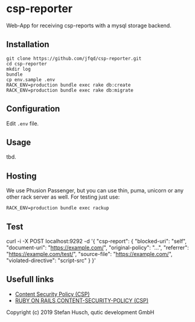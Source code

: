 # csp-reporter

Web-App for receiving csp-reports with a mysql storage backend.

## Installation

```
git clone https://github.com/jfqd/csp-reporter.git
cd csp-reporter
mkdir log
bundle
cp env.sample .env
RACK_ENV=production bundle exec rake db:create
RACK_ENV=production bundle exec rake db:migrate
```

## Configuration

Edit ```.env``` file.

## Usage

tbd.

## Hosting

We use Phusion Passenger, but you can use thin, puma, unicorn or any other rack server as well. For testing just use:

```RACK_ENV=production bundle exec rackup```

## Test

curl -i -X POST localhost:9292 -d '{
   "csp-report": {
      "blocked-uri": "self",
      "document-uri": "https://example.com/",
      "original-policy": "...",
      "referrer": "https://example.com/test/",
      "source-file": "https://example.com/",
      "violated-directive": "script-src"
   }
}'

## Usefull links

* [Content Security Policy (CSP)](https://developer.mozilla.org/en-US/docs/Web/HTTP/CSP)
* [RUBY ON RAILS CONTENT-SECURITY-POLICY (CSP)](https://bauland42.com/ruby-on-rails-content-security-policy-csp/)

Copyright (c) 2019 Stefan Husch, qutic development GmbH